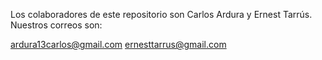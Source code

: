 Los colaboradores de este repositorio son Carlos Ardura y Ernest Tarrús. Nuestros correos son:

ardura13carlos@gmail.com
ernesttarrus@gmail.com
